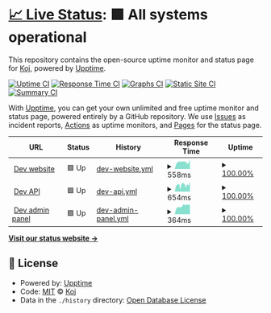 # [📈 Live Status](https://status.kojdev.com): <!--live status--> **🟩 All systems operational**

This repository contains the open-source uptime monitor and status page for [Koj](https://koj.co/engineering), powered by [Upptime](https://github.com/upptime/upptime).

[![Uptime CI](https://github.com/koj-co/status.kojdev.com/workflows/Uptime%20CI/badge.svg)](https://github.com/upptime/upptime/actions?query=workflow%3A%22Uptime+CI%22)
[![Response Time CI](https://github.com/koj-co/status.kojdev.com/workflows/Response%20Time%20CI/badge.svg)](https://github.com/upptime/upptime/actions?query=workflow%3A%22Response+Time+CI%22)
[![Graphs CI](https://github.com/koj-co/status.kojdev.com/workflows/Graphs%20CI/badge.svg)](https://github.com/upptime/upptime/actions?query=workflow%3A%22Graphs+CI%22)
[![Static Site CI](https://github.com/koj-co/status.kojdev.com/workflows/Static%20Site%20CI/badge.svg)](https://github.com/upptime/upptime/actions?query=workflow%3A%22Static+Site+CI%22)
[![Summary CI](https://github.com/koj-co/status.kojdev.com/workflows/Summary%20CI/badge.svg)](https://github.com/upptime/upptime/actions?query=workflow%3A%22Summary+CI%22)

With [Upptime](https://upptime.js.org), you can get your own unlimited and free uptime monitor and status page, powered entirely by a GitHub repository. We use [Issues](https://github.com/koj-co/status.kojdev.com/issues) as incident reports, [Actions](https://github.com/koj-co/status.kojdev.com/actions) as uptime monitors, and [Pages](https://status.kojdev.com) for the status page.

<!--start: status pages-->
<!-- This summary is generated by Upptime (https://github.com/upptime/upptime) -->
<!-- Do not edit this manually, your changes will be overwritten -->
<!-- prettier-ignore -->
| URL | Status | History | Response Time | Uptime |
| --- | ------ | ------- | ------------- | ------ |
| <img alt="" src="https://favicons.githubusercontent.com/kojdev.com" height="13"> [Dev website](https://kojdev.com) | 🟩 Up | [dev-website.yml](https://github.com/koj-co/status.kojdev.com/commits/HEAD/history/dev-website.yml) | <details><summary><img alt="Response time graph" src="./graphs/dev-website/response-time-week.png" height="20"> 558ms</summary><br><a href="https://status.kojdev.com/history/dev-website"><img alt="Response time 498" src="https://img.shields.io/endpoint?url=https%3A%2F%2Fraw.githubusercontent.com%2Fkoj-co%2Fstatus.kojdev.com%2FHEAD%2Fapi%2Fdev-website%2Fresponse-time.json"></a><br><a href="https://status.kojdev.com/history/dev-website"><img alt="24-hour response time 492" src="https://img.shields.io/endpoint?url=https%3A%2F%2Fraw.githubusercontent.com%2Fkoj-co%2Fstatus.kojdev.com%2FHEAD%2Fapi%2Fdev-website%2Fresponse-time-day.json"></a><br><a href="https://status.kojdev.com/history/dev-website"><img alt="7-day response time 558" src="https://img.shields.io/endpoint?url=https%3A%2F%2Fraw.githubusercontent.com%2Fkoj-co%2Fstatus.kojdev.com%2FHEAD%2Fapi%2Fdev-website%2Fresponse-time-week.json"></a><br><a href="https://status.kojdev.com/history/dev-website"><img alt="30-day response time 518" src="https://img.shields.io/endpoint?url=https%3A%2F%2Fraw.githubusercontent.com%2Fkoj-co%2Fstatus.kojdev.com%2FHEAD%2Fapi%2Fdev-website%2Fresponse-time-month.json"></a><br><a href="https://status.kojdev.com/history/dev-website"><img alt="1-year response time 498" src="https://img.shields.io/endpoint?url=https%3A%2F%2Fraw.githubusercontent.com%2Fkoj-co%2Fstatus.kojdev.com%2FHEAD%2Fapi%2Fdev-website%2Fresponse-time-year.json"></a></details> | <details><summary><a href="https://status.kojdev.com/history/dev-website">100.00%</a></summary><a href="https://status.kojdev.com/history/dev-website"><img alt="All-time uptime 99.97%" src="https://img.shields.io/endpoint?url=https%3A%2F%2Fraw.githubusercontent.com%2Fkoj-co%2Fstatus.kojdev.com%2FHEAD%2Fapi%2Fdev-website%2Fuptime.json"></a><br><a href="https://status.kojdev.com/history/dev-website"><img alt="24-hour uptime 100.00%" src="https://img.shields.io/endpoint?url=https%3A%2F%2Fraw.githubusercontent.com%2Fkoj-co%2Fstatus.kojdev.com%2FHEAD%2Fapi%2Fdev-website%2Fuptime-day.json"></a><br><a href="https://status.kojdev.com/history/dev-website"><img alt="7-day uptime 100.00%" src="https://img.shields.io/endpoint?url=https%3A%2F%2Fraw.githubusercontent.com%2Fkoj-co%2Fstatus.kojdev.com%2FHEAD%2Fapi%2Fdev-website%2Fuptime-week.json"></a><br><a href="https://status.kojdev.com/history/dev-website"><img alt="30-day uptime 100.00%" src="https://img.shields.io/endpoint?url=https%3A%2F%2Fraw.githubusercontent.com%2Fkoj-co%2Fstatus.kojdev.com%2FHEAD%2Fapi%2Fdev-website%2Fuptime-month.json"></a><br><a href="https://status.kojdev.com/history/dev-website"><img alt="1-year uptime 99.97%" src="https://img.shields.io/endpoint?url=https%3A%2F%2Fraw.githubusercontent.com%2Fkoj-co%2Fstatus.kojdev.com%2FHEAD%2Fapi%2Fdev-website%2Fuptime-year.json"></a></details>
| <img alt="" src="https://favicons.githubusercontent.com/api.kojdev.com" height="13"> [Dev API](https://api.kojdev.com) | 🟩 Up | [dev-api.yml](https://github.com/koj-co/status.kojdev.com/commits/HEAD/history/dev-api.yml) | <details><summary><img alt="Response time graph" src="./graphs/dev-api/response-time-week.png" height="20"> 654ms</summary><br><a href="https://status.kojdev.com/history/dev-api"><img alt="Response time 570" src="https://img.shields.io/endpoint?url=https%3A%2F%2Fraw.githubusercontent.com%2Fkoj-co%2Fstatus.kojdev.com%2FHEAD%2Fapi%2Fdev-api%2Fresponse-time.json"></a><br><a href="https://status.kojdev.com/history/dev-api"><img alt="24-hour response time 537" src="https://img.shields.io/endpoint?url=https%3A%2F%2Fraw.githubusercontent.com%2Fkoj-co%2Fstatus.kojdev.com%2FHEAD%2Fapi%2Fdev-api%2Fresponse-time-day.json"></a><br><a href="https://status.kojdev.com/history/dev-api"><img alt="7-day response time 654" src="https://img.shields.io/endpoint?url=https%3A%2F%2Fraw.githubusercontent.com%2Fkoj-co%2Fstatus.kojdev.com%2FHEAD%2Fapi%2Fdev-api%2Fresponse-time-week.json"></a><br><a href="https://status.kojdev.com/history/dev-api"><img alt="30-day response time 580" src="https://img.shields.io/endpoint?url=https%3A%2F%2Fraw.githubusercontent.com%2Fkoj-co%2Fstatus.kojdev.com%2FHEAD%2Fapi%2Fdev-api%2Fresponse-time-month.json"></a><br><a href="https://status.kojdev.com/history/dev-api"><img alt="1-year response time 570" src="https://img.shields.io/endpoint?url=https%3A%2F%2Fraw.githubusercontent.com%2Fkoj-co%2Fstatus.kojdev.com%2FHEAD%2Fapi%2Fdev-api%2Fresponse-time-year.json"></a></details> | <details><summary><a href="https://status.kojdev.com/history/dev-api">100.00%</a></summary><a href="https://status.kojdev.com/history/dev-api"><img alt="All-time uptime 99.30%" src="https://img.shields.io/endpoint?url=https%3A%2F%2Fraw.githubusercontent.com%2Fkoj-co%2Fstatus.kojdev.com%2FHEAD%2Fapi%2Fdev-api%2Fuptime.json"></a><br><a href="https://status.kojdev.com/history/dev-api"><img alt="24-hour uptime 100.00%" src="https://img.shields.io/endpoint?url=https%3A%2F%2Fraw.githubusercontent.com%2Fkoj-co%2Fstatus.kojdev.com%2FHEAD%2Fapi%2Fdev-api%2Fuptime-day.json"></a><br><a href="https://status.kojdev.com/history/dev-api"><img alt="7-day uptime 100.00%" src="https://img.shields.io/endpoint?url=https%3A%2F%2Fraw.githubusercontent.com%2Fkoj-co%2Fstatus.kojdev.com%2FHEAD%2Fapi%2Fdev-api%2Fuptime-week.json"></a><br><a href="https://status.kojdev.com/history/dev-api"><img alt="30-day uptime 99.95%" src="https://img.shields.io/endpoint?url=https%3A%2F%2Fraw.githubusercontent.com%2Fkoj-co%2Fstatus.kojdev.com%2FHEAD%2Fapi%2Fdev-api%2Fuptime-month.json"></a><br><a href="https://status.kojdev.com/history/dev-api"><img alt="1-year uptime 99.30%" src="https://img.shields.io/endpoint?url=https%3A%2F%2Fraw.githubusercontent.com%2Fkoj-co%2Fstatus.kojdev.com%2FHEAD%2Fapi%2Fdev-api%2Fuptime-year.json"></a></details>
| <img alt="" src="https://favicons.githubusercontent.com/admin.kojdev.com" height="13"> [Dev admin panel](https://admin.kojdev.com) | 🟩 Up | [dev-admin-panel.yml](https://github.com/koj-co/status.kojdev.com/commits/HEAD/history/dev-admin-panel.yml) | <details><summary><img alt="Response time graph" src="./graphs/dev-admin-panel/response-time-week.png" height="20"> 364ms</summary><br><a href="https://status.kojdev.com/history/dev-admin-panel"><img alt="Response time 292" src="https://img.shields.io/endpoint?url=https%3A%2F%2Fraw.githubusercontent.com%2Fkoj-co%2Fstatus.kojdev.com%2FHEAD%2Fapi%2Fdev-admin-panel%2Fresponse-time.json"></a><br><a href="https://status.kojdev.com/history/dev-admin-panel"><img alt="24-hour response time 263" src="https://img.shields.io/endpoint?url=https%3A%2F%2Fraw.githubusercontent.com%2Fkoj-co%2Fstatus.kojdev.com%2FHEAD%2Fapi%2Fdev-admin-panel%2Fresponse-time-day.json"></a><br><a href="https://status.kojdev.com/history/dev-admin-panel"><img alt="7-day response time 364" src="https://img.shields.io/endpoint?url=https%3A%2F%2Fraw.githubusercontent.com%2Fkoj-co%2Fstatus.kojdev.com%2FHEAD%2Fapi%2Fdev-admin-panel%2Fresponse-time-week.json"></a><br><a href="https://status.kojdev.com/history/dev-admin-panel"><img alt="30-day response time 301" src="https://img.shields.io/endpoint?url=https%3A%2F%2Fraw.githubusercontent.com%2Fkoj-co%2Fstatus.kojdev.com%2FHEAD%2Fapi%2Fdev-admin-panel%2Fresponse-time-month.json"></a><br><a href="https://status.kojdev.com/history/dev-admin-panel"><img alt="1-year response time 292" src="https://img.shields.io/endpoint?url=https%3A%2F%2Fraw.githubusercontent.com%2Fkoj-co%2Fstatus.kojdev.com%2FHEAD%2Fapi%2Fdev-admin-panel%2Fresponse-time-year.json"></a></details> | <details><summary><a href="https://status.kojdev.com/history/dev-admin-panel">100.00%</a></summary><a href="https://status.kojdev.com/history/dev-admin-panel"><img alt="All-time uptime 99.97%" src="https://img.shields.io/endpoint?url=https%3A%2F%2Fraw.githubusercontent.com%2Fkoj-co%2Fstatus.kojdev.com%2FHEAD%2Fapi%2Fdev-admin-panel%2Fuptime.json"></a><br><a href="https://status.kojdev.com/history/dev-admin-panel"><img alt="24-hour uptime 100.00%" src="https://img.shields.io/endpoint?url=https%3A%2F%2Fraw.githubusercontent.com%2Fkoj-co%2Fstatus.kojdev.com%2FHEAD%2Fapi%2Fdev-admin-panel%2Fuptime-day.json"></a><br><a href="https://status.kojdev.com/history/dev-admin-panel"><img alt="7-day uptime 100.00%" src="https://img.shields.io/endpoint?url=https%3A%2F%2Fraw.githubusercontent.com%2Fkoj-co%2Fstatus.kojdev.com%2FHEAD%2Fapi%2Fdev-admin-panel%2Fuptime-week.json"></a><br><a href="https://status.kojdev.com/history/dev-admin-panel"><img alt="30-day uptime 100.00%" src="https://img.shields.io/endpoint?url=https%3A%2F%2Fraw.githubusercontent.com%2Fkoj-co%2Fstatus.kojdev.com%2FHEAD%2Fapi%2Fdev-admin-panel%2Fuptime-month.json"></a><br><a href="https://status.kojdev.com/history/dev-admin-panel"><img alt="1-year uptime 99.97%" src="https://img.shields.io/endpoint?url=https%3A%2F%2Fraw.githubusercontent.com%2Fkoj-co%2Fstatus.kojdev.com%2FHEAD%2Fapi%2Fdev-admin-panel%2Fuptime-year.json"></a></details>

<!--end: status pages-->

[**Visit our status website →**](https://status.kojdev.com)

## 📄 License

- Powered by: [Upptime](https://github.com/upptime/upptime)
- Code: [MIT](./LICENSE) © [Koj](https://koj.co/engineering)
- Data in the `./history` directory: [Open Database License](https://opendatacommons.org/licenses/odbl/1-0/)
